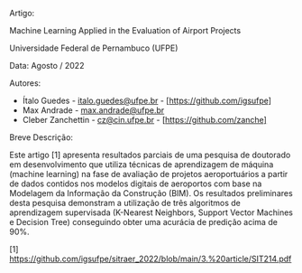 Artigo:

Machine Learning Applied in the Evaluation of Airport Projects

Universidade Federal de Pernambuco (UFPE)

Data: Agosto / 2022

Autores:
*   Ítalo Guedes - italo.guedes@ufpe.br - [https://github.com/igsufpe]
*   Max Andrade - max.andrade@ufpe.br 
*   Cleber Zanchettin - cz@cin.ufpe.br - [https://github.com/zanche]

Breve Descrição:

Este artigo [1] apresenta resultados parciais de uma pesquisa de doutorado em desenvolvimento que utiliza técnicas de aprendizagem de máquina (machine learning) na fase de avaliação de projetos aeroportuários a partir de dados contidos nos modelos digitais de aeroportos com base na Modelagem da Informação da Construção (BIM). Os resultados preliminares desta pesquisa demonstram a utilização de três algoritmos de aprendizagem supervisada (K-Nearest Neighbors, Support Vector Machines e Decision Tree) conseguindo obter uma acurácia de predição acima de 90%.

[1] https://github.com/igsufpe/sitraer_2022/blob/main/3.%20article/SIT214.pdf 
